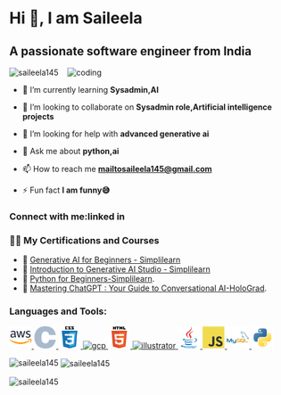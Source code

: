 <h1 align="left">Hi 👋, I am Saileela</h1>
<h2 align="left">A passionate software engineer from India</h2>
<img align="right" alt="coding" width="400" src="https://assets-v2.lottiefiles.com/a/f75ac2f2-116a-11ee-aa38-a35154041321/UTSEH078Aw.gif">

<p align="left"> <img src="https://komarev.com/ghpvc/?username=saileela145&label=Profile%20views&color=0e75b6&style=flat" alt="saileela145" /> </p>

- 🌱 I’m currently learning **Sysadmin,AI**

- 👯 I’m looking to collaborate on **Sysadmin role,Artificial intelligence projects**

- 🤝 I’m looking for help with **advanced generative ai**

- 💬 Ask me about **python,ai**

- 📫 How to reach me **mailtosaileela145@gmail.com**

- ⚡ Fun fact **I am funny😅**

<h3 align="left">Connect with me:linked in</h3>
<p align="left">
</p>
<h3 align="left">📍📁 My Certifications and Courses</h3>

- 📜 [Generative AI for Beginners - Simplilearn](https://simpli-web.app.link/e/ZDgZNX9jVTb)
- 📜 [Introduction to Generative AI Studio - Simplilearn](https://simpli-web.app.link/e/VWtZmibkVTb)
- 📜 [Python for Beginners-Simplilearn](https://simpli-web.app.link/e/qwP5iSzueVb).
- 📜 [Mastering ChatGPT : Your Guide to Conversational AI-HoloGrad](https://holograd.in/tutor-certificate?cert_hash=d3de88f375cae1a9).
<h3 align="left">Languages and Tools:</h3>
<p align="left"> <a href="https://aws.amazon.com" target="_blank" rel="noreferrer"> <img src="https://raw.githubusercontent.com/devicons/devicon/master/icons/amazonwebservices/amazonwebservices-original-wordmark.svg" alt="aws" width="40" height="40"/> </a> <a href="https://www.cprogramming.com/" target="_blank" rel="noreferrer"> <img src="https://raw.githubusercontent.com/devicons/devicon/master/icons/c/c-original.svg" alt="c" width="40" height="40"/> </a> <a href="https://www.w3schools.com/css/" target="_blank" rel="noreferrer"> <img src="https://raw.githubusercontent.com/devicons/devicon/master/icons/css3/css3-original-wordmark.svg" alt="css3" width="40" height="40"/> </a> <a href="https://cloud.google.com" target="_blank" rel="noreferrer"> <img src="https://www.vectorlogo.zone/logos/google_cloud/google_cloud-icon.svg" alt="gcp" width="40" height="40"/> </a> <a href="https://www.w3.org/html/" target="_blank" rel="noreferrer"> <img src="https://raw.githubusercontent.com/devicons/devicon/master/icons/html5/html5-original-wordmark.svg" alt="html5" width="40" height="40"/> </a> <a href="https://www.adobe.com/in/products/illustrator.html" target="_blank" rel="noreferrer"> <img src="https://www.vectorlogo.zone/logos/adobe_illustrator/adobe_illustrator-icon.svg" alt="illustrator" width="40" height="40"/> </a> <a href="https://www.java.com" target="_blank" rel="noreferrer"> <img src="https://raw.githubusercontent.com/devicons/devicon/master/icons/java/java-original.svg" alt="java" width="40" height="40"/> </a> <a href="https://developer.mozilla.org/en-US/docs/Web/JavaScript" target="_blank" rel="noreferrer"> <img src="https://raw.githubusercontent.com/devicons/devicon/master/icons/javascript/javascript-original.svg" alt="javascript" width="40" height="40"/> </a> <a href="https://www.mysql.com/" target="_blank" rel="noreferrer"> <img src="https://raw.githubusercontent.com/devicons/devicon/master/icons/mysql/mysql-original-wordmark.svg" alt="mysql" width="40" height="40"/> </a> <a href="https://www.python.org" target="_blank" rel="noreferrer"> <img src="https://raw.githubusercontent.com/devicons/devicon/master/icons/python/python-original.svg" alt="python" width="40" height="40"/> </a> </p>

<p><img align="left" src="https://github-readme-stats.vercel.app/api/top-langs?username=saileela145&show_icons=true&locale=en&layout=compact" alt="saileela145" /></p>

<p>&nbsp;<img align="center" src="https://github-readme-stats.vercel.app/api?username=saileela145&show_icons=true&locale=en" alt="saileela145" /></p>

<p><img align="center" src="https://github-readme-streak-stats.herokuapp.com/?user=saileela145&" alt="saileela145" /></p>


